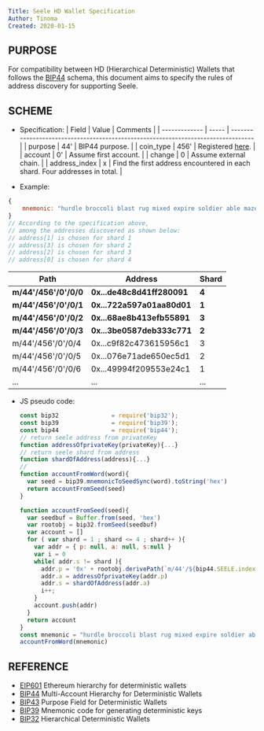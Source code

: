 ```yml
Title: Seele HD Wallet Specification
Author: Tinoma
Created: 2020-01-15
```

## PURPOSE

For compatibility between HD (Hierarchical Deterministic) Wallets that follows the [BIP44](https://github.com/bitcoin/bips/blob/master/bip-0044.mediawiki) schema, this document aims to specify the rules of address discovery for supporting Seele.

## SCHEME

- Specification:
| Field         | Value | Comments                                                                          |
| ------------- | ----- | --------------------------------------------------------------------------------- |
| purpose       | 44'   | BIP44 purpose.                                                                    |
| coin_type     | 456'  | Registered [here](https://github.com/satoshilabs/slips/blob/master/slip-0044.md). |
| account       | 0'    | Assume first account.                                                             |
| change        | 0     | Assume external chain.                                                            |
| address_index | x     | Find the first address encountered in each shard. Four addresses in total.        |

- Example:
```javascript
{
    mnemonic: "hurdle broccoli blast rug mixed expire soldier able maze heavy jeans equip"
}
// According to the specification above,
// among the addresses discovered as shown below:
// address[1] is chosen for shard 1
// address[3] is chosen for shard 2
// address[2] is chosen for shard 3
// address[0] is chosen for shard 4
```
| Path                  | Address                    | Shard |
| --------------------- | -------------------------- | ----- |
| **m/44'/456'/0'/0/0** | **0x...de48c8d41ff280091** | **4** |
| **m/44'/456'/0'/0/1** | **0x...722a597a01aa80d01** | **1** |
| **m/44'/456'/0'/0/2** | **0x...68ae8b413efb55891** | **3** |
| **m/44'/456'/0'/0/3** | **0x...3be0587deb333c771** | **2** |
| m/44'/456'/0'/0/4     | 0x...c9f82c473615956c1     | 3     |
| m/44'/456'/0'/0/5     | 0x...076e71ade650ec5d1     | 2     |
| m/44'/456'/0'/0/6     | 0x...49994f209553e24c1     | 1     |
| ...                   | ...                        | ...   |

- JS pseudo code:

  ```javascript
  const bip32               = require('bip32');
  const bip39               = require('bip39');
  const bip44               = require('bip44');
  // return seele address from privateKey
  function addressOfprivateKey(privateKey){...}
  // return seele shard from address
  function shardOfAddress(address){...}
  //
  function accountFromWord(word){
    var seed = bip39.mnemonicToSeedSync(word).toString('hex')
    return accountFromSeed(seed)
  }

  function accountFromSeed(seed){
    var seedbuf = Buffer.from(seed, 'hex')
    var rootobj = bip32.fromSeed(seedbuf)
    var account = []
    for ( var shard = 1 ; shard <= 4 ; shard++ ){
      var addr = { p: null, a: null, s:null }
      var i = 0
      while( addr.s != shard ){
        addr.p = '0x' + rootobj.derivePath(`m/44'/${bip44.SEELE.index}'/0'/0/${i}`).privateKey.toString('hex')
        addr.a = addressOfprivateKey(addr.p)
        addr.s = shardOfAddress(addr.a)
        i++;
      }
      account.push(addr)
    }
    return account
  }
  const mnemonic = "hurdle broccoli blast rug mixed expire soldier able maze heavy jeans equip"
  accountFromWord(mnemonic)
  ```

## REFERENCE

- [EIP601](https://eips.ethereum.org/EIPS/eip-601) Ethereum hierarchy for deterministic wallets
- [BIP44](https://github.com/bitcoin/bips/blob/master/bip-0044.mediawiki) Multi-Account Hierarchy for Deterministic Wallets
- [BIP43](https://github.com/bitcoin/bips/blob/master/bip-0043.mediawiki) Purpose Field for Deterministic Wallets
- [BIP39](https://github.com/bitcoin/bips/blob/master/bip-0039.mediawiki) Mnemonic code for generating deterministic keys
- [BIP32](https://github.com/bitcoin/bips/blob/master/bip-0032.mediawiki) Hierarchical Deterministic Wallets
